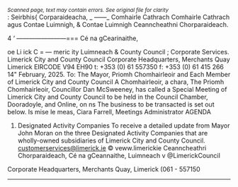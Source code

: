 *<small>Scanned page, text may contain errors. See original file for clarity</small>*  
: Seirbhis{ Corparaideacha,
_ ——_ Comhairle Cathrach Comhairle Cathrach agus Contae Luimnigh,
& Contae Luimnigh Ceanncheathni Chorparaideach.

4 ‘ ————————=== Cé na gCearinaithe,

oe Li ick C
= — meric ity Luimneach
& County Council ;
Corporate Services.
Limerick City and County Council
Corporate Headquarters,
Merchants Quay
Limerick
EIRCODE V94 EH90
t: +353 (0) 61 557350
f: +353 (0) 61 415 266
14" February, 2025.
To: The Mayor, Priomh Chomhairleoir and Each Member of Limerick City and County
Council
A Chomhairleoir, a chara,
The Priomh Chomhairleoir, Councillor Dan McSweeney, has called a Special Meeting of
Limerick City and County Council to be held in the Council Chamber, Dooradoyle, and Online,
on ns
The business to be transacted is set out below.
Is mise le meas,
Ciara Farrell,
Meetings Administrator
AGENDA
1. Designated Activity Companies
To receive a detailed update from Mayor John Moran on the three Designated Activity
Companies that are wholly-owned subsidiaries of Limerick City and County Council.
customerservices@limerick.ie
© veww.limerickie
Ceanncheathri Chorparaideach, Cé na gCeannaithe, Luimneach v @LimerickCouncil

Corporate Headquarters, Merchants Quay, Limerick (061 - 557150

---
